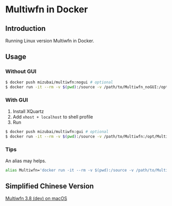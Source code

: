 # Multiwfn in Docker

## Introduction

Running Linux version Multiwfn in Docker.

## Usage

### Without GUI

```sh
$ docker push mizubai/multiwfn:nogui # optional
$ docker run -it --rm -v $(pwd):/source -v /path/to/Multiwfn_noGUI:/opt/Multiwfn_bin mizubai/multiwfn:gui Multiwfn
```

### With GUI

1. Install XQuartz
2. Add `xhost + localhost` to shell profile
3. Run

```sh
$ docker push mizubai/multiwfn:gui # optional
$ docker run -it --rm -v $(pwd):/source -v /path/to/Multiwfn:/opt/Multiwfn_bin -v /tmp/.X11-unix:/tmp/.X11-unix -e DISPLAY=host.docker.internal:0 mizubai/multiwfn:gui Multiwfn
```

### Tips

An alias may helps.

```sh
alias Multiwfn='docker run -it --rm -v $(pwd):/source -v /path/to/Multiwfn:/opt/Multiwfn_bin -v /tmp/.X11-unix:/tmp/.X11-unix -e DISPLAY=host.docker.internal:0 mizubai/multiwfn:gui Multiwfn'
```

## Simplified Chinese Version

[Multiwfn 3.8 (dev) on macOS](http://bbs.keinsci.com/thread-29399-1-1.html)
